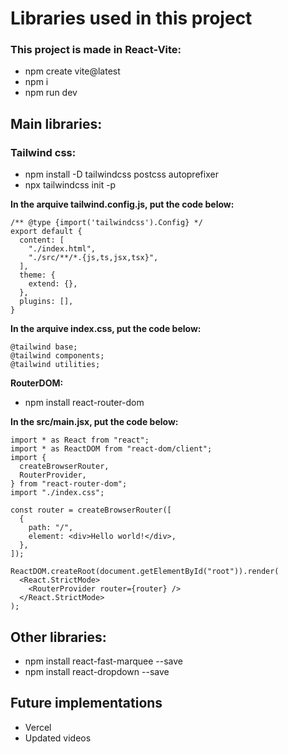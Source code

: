 # Libraries used in this project

### This project is made in React-Vite:
- npm create vite@latest
- npm i
- npm run dev

## Main libraries:

### Tailwind css:
- npm install -D tailwindcss postcss autoprefixer
- npx tailwindcss init -p

**In the arquive tailwind.config.js, put the code below:**

```
/** @type {import('tailwindcss').Config} */
export default {
  content: [
    "./index.html",
    "./src/**/*.{js,ts,jsx,tsx}",
  ],
  theme: {
    extend: {},
  },
  plugins: [],
}
```

**In the arquive index.css, put the code below:**

```
@tailwind base;
@tailwind components;
@tailwind utilities;
```

**RouterDOM:**
- npm install react-router-dom

**In the src/main.jsx, put the code below:**

```
import * as React from "react";
import * as ReactDOM from "react-dom/client";
import {
  createBrowserRouter,
  RouterProvider,
} from "react-router-dom";
import "./index.css";

const router = createBrowserRouter([
  {
    path: "/",
    element: <div>Hello world!</div>,
  },
]);

ReactDOM.createRoot(document.getElementById("root")).render(
  <React.StrictMode>
    <RouterProvider router={router} />
  </React.StrictMode>
);
```

## Other libraries:
- npm install react-fast-marquee --save
- npm install react-dropdown  --save

## Future implementations
- Vercel
- Updated videos